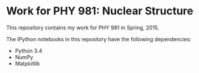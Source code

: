 # Work for PHY 981: Nuclear Structure
This repository contains my work for PHY 981 in Spring, 2015.

The IPython notebooks in this repository have the following dependencies:

- Python 3.4
- NumPy
- Matplotlib